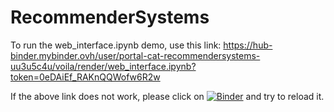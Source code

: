 # RecommenderSystems

To run the web_interface.ipynb demo, use this link: https://hub-binder.mybinder.ovh/user/portal-cat-recommendersystems-uu3u5c4u/voila/render/web_interface.ipynb?token=0eDAiEf_RAKnQQWofw6R2w

If the above link does not work, please click on [![Binder](https://mybinder.org/badge_logo.svg)](https://mybinder.org/v2/gh/portal-cat/RecommenderSystems/HEAD?urlpath=%2Fvoila%2Frender%2Fweb_interface.ipynb) and try to reload it.
